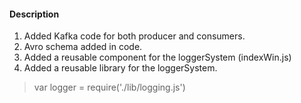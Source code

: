 #### Description

1. Added Kafka code for both producer and consumers.
2. Avro schema added in code.
3. Added a reusable component for the loggerSystem (indexWin.js)
4. Added a reusable library for the loggerSystem.

  > var logger = require('./lib/logging.js')
